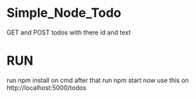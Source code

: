 # Simple_Node_Todo

GET and POST todos with there id and text

# RUN

run npm install on cmd after that run npm start
now use this on http://localhost:5000/todos
